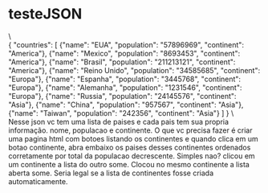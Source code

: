 # testeJSON
\\\
         {
            "countries":
                [
                    {"name": "EUA", "population": "57896969", "continent": "America"},
                    {"name": "Mexico", "population": "8693453", "continent": "America"},
                    {"name": "Brasil", "population": "211213121", "continent": "America"},
                    {"name": "Reino Unido", "population": "34585685", "continent": "Europa"},
                    {"name": "Espanha", "population": "3445768", "continent": "Europa"},
                    {"name": "Alemanha", "population": "1231546", "continent": "Europa"},
                    {"name": "Russia", "population": "24145576", "continent": "Asia"},
                    {"name": "China", "population": "957567", "continent": "Asia"},
                    {"name": "Taiwan", "population": "242356", "continent": "Asia"}
                ]
        }
\\\
Nesse json vc tem uma lista de paises e cada pais tem sua propria informação. nome, populacao e continente. O que vc precisa fazer é criar uma pagina html com botoes listando os continentes e quando clica em um botao continente, abra embaixo os paises desses continentes ordenados corretamente por total da populacao decrescente. Simples nao? clicou em um continente a lista do outro some. Clocou no mesmo continente a lista aberta some. Seria legal se a lista de continentes fosse criada automaticamente.

